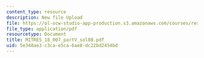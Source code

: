 ```yaml
---
content_type: resource
description: New file Upload
file: https://ol-ocw-studio-app-production.s3.amazonaws.com/courses/res-18-007-calculus-revisited-multivariable-calculus-fall-2011/5e348ae3c3cae5ca6ae8dc22bd2454bd_MITRES_18_007_partV_sol08.pdf
file_type: application/pdf
resourcetype: Document
title: MITRES_18_007_partV_sol08.pdf
uid: 5e348ae3-c3ca-e5ca-6ae8-dc22bd2454bd
---
```

